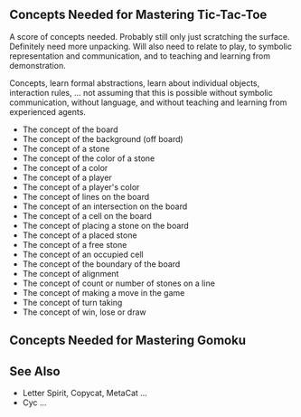 ## Concepts Needed for Mastering Tic-Tac-Toe

A score of concepts needed. Probably still only just scratching the surface. Definitely need more unpacking. Will also need to relate to play, to symbolic representation and communication, and to teaching and learning from demonstration.

Concepts, learn formal abstractions, learn about individual objects, interaction rules, ... not assuming that this is possible without symbolic communication, without language, and without teaching and learning from experienced agents.

* The concept of the board
* The concept of the background (off board)
* The concept of a stone
* The concept of the color of a stone
* The concept of a color
* The concept of a player
* The concept of a player's color
* The concept of lines on the board
* The concept of an intersection on the board
* The concept of a cell on the board
* The concept of placing a stone on the board
* The concept of a placed stone
* The concept of a free stone
* The concept of an occupied cell
* The concept of the boundary of the board
* The concept of alignment
* The concept of count or number of stones on a line
* The concept of making a move in the game
* The concept of turn taking
* The concept of win, lose or draw

## Concepts Needed for Mastering Gomoku

## See Also 

- Letter Spirit, Copycat, MetaCat ...
- Cyc ...

